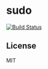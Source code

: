 sudo
=========

[![Build Status](https://travis-ci.org/dini/sudo.svg?branch=master)](https://travis-ci.org/dini/sudo)

License
-------

MIT
